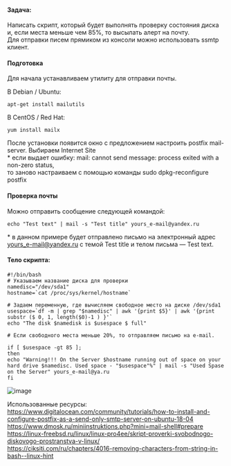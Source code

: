 #### Задача:
Написать скрипт, который будет выполнять проверку состояния диска и, если места меньше чем 85%, то высылать алерт на почту.  
Для отправки писем прямиком из консоли можно использовать ssmtp клиент. 

#### Подготовка  

Для начала устанавливаем утилиту для отправки почты.  

В Debian / Ubuntu:  

    apt-get install mailutils  

В CentOS / Red Hat:

    yum install mailx
    
После установки появится окно с предложением настроить postfix mail-server. Выбираем Internet Site  
\* если выдает ошибку: mail: cannot send message: process exited with a non-zero status,  
то заново настраиваем с помощью команды sudo dpkg-reconfigure postfix  

#### Проверка почты  

Можно отправить сообщение следующей командой:  

    echo "Test text" | mail -s "Test title" yours_e-mail@yandex.ru

\* в данном примере будет отправлено письмо на электронный адрес yours_e-mail@yandex.ru с темой Test title и телом письма — Test text.

#### Тело скрипта:  

    #!/bin/bash
    # Указываем название диска для проверки
    namedisc="/dev/sda1"
    hostname=`cat /proc/sys/kernel/hostname`
    
    # Задаем переменную, где вычисляем свободное место на диске /dev/sda1
    usespace=`df -m | grep "$namedisc" | awk '{print $5}' | awk '{print substr ($ 0, 1, length($0)-1 ) }'`
    echo "The disk $namedisk is $usespace $ full"
    
    # Если свободного места меньше 20%, то отправляем письмо на e-mail.
    
    if [ $usespace -gt 85 ];
    then
    echo "Warning!!! On the Server $hostname running out of space on your hard drive $namedisc. Used space - "$usespace"%" | mail -s "Used Spase on the Server" yours_e-mail@ya.ru
    fi

![image](https://user-images.githubusercontent.com/97964258/209674484-9587a235-a46f-44b9-887d-b03af403dec1.png)

Использованные ресурсы:  
<https://www.digitalocean.com/community/tutorials/how-to-install-and-configure-postfix-as-a-send-only-smtp-server-on-ubuntu-18-04>  
<https://www.dmosk.ru/miniinstruktions.php?mini=mail-shell#prepare>  
<https://linux-freebsd.ru/linux/linux-pro4ee/skript-proverki-svobodnogo-diskovogo-prostranstva-v-linux/>  
<https://ciksiti.com/ru/chapters/4016-removing-characters-from-string-in-bash--linux-hint>
